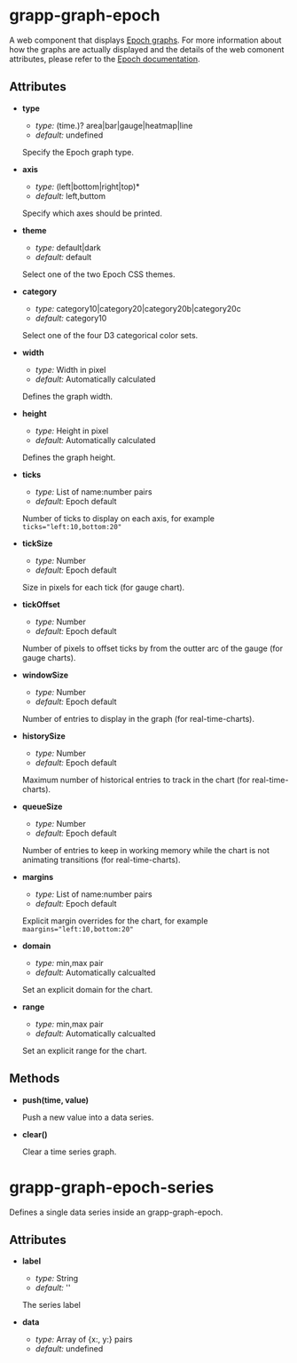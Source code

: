 grapp-graph-epoch
=================

A web component that displays [Epoch graphs](https://github.com/fastly/epoch).
For more information about how the graphs are actually displayed and the details of the
web comonent attributes, please refer to the [Epoch documentation](http://fastly.github.io/epoch/).


Attributes
----------

* **type**

  - *type:* (time.)? area|bar|gauge|heatmap|line
  - *default:* undefined

  Specify the Epoch graph type.

* **axis**

  - *type:* (left|bottom|right|top)*
  - *default:* left,buttom

  Specify which axes should be printed.

* **theme**

  - *type:* default|dark
  - *default:* default

  Select one of the two Epoch CSS themes.

* **category**

  - *type:* category10|category20|category20b|category20c
  - *default:* category10

  Select one of the four D3 categorical color sets.

* **width**

  - *type:* Width in pixel
  - *default:* Automatically calculated

  Defines the graph width.

* **height**

  - *type:* Height in pixel
  - *default:* Automatically calculated

  Defines the graph height.

* **ticks**

  - *type:* List of name:number pairs
  - *default:* Epoch default

  Number of ticks to display on each axis, for example `ticks="left:10,bottom:20"`

* **tickSize**

  - *type:* Number
  - *default:* Epoch default

  Size in pixels for each tick (for gauge chart).

* **tickOffset**

  - *type:* Number
  - *default:* Epoch default

  Number of pixels to offset ticks by from the outter arc of the gauge (for gauge charts).

* **windowSize**

  - *type:* Number
  - *default:* Epoch default

  Number of entries to display in the graph (for real-time-charts).

* **historySize**

  - *type:* Number
  - *default:* Epoch default

  Maximum number of historical entries to track in the chart (for real-time-charts).

* **queueSize**

  - *type:* Number
  - *default:* Epoch default

  Number of entries to keep in working memory while the chart is not animating transitions (for real-time-charts).

* **margins**

  - *type:* List of name:number pairs
  - *default:* Epoch default

  Explicit margin overrides for the chart, for example `maargins="left:10,bottom:20"`

* **domain**

  - *type:* min,max pair
  - *default:* Automatically calcualted

  Set an explicit domain for the chart.

* **range**

  - *type:* min,max pair
  - *default:* Automatically calcualted

  Set an explicit range for the chart.


Methods
-------

* **push(time, value)**

  Push a new value into a data series.

* **clear()**

  Clear a time series graph.


grapp-graph-epoch-series
========================

Defines a single data series inside an grapp-graph-epoch.

Attributes
----------

* **label**

  - *type:* String
  - *default:* ''

  The series label

* **data**

  - *type:* Array of {x:, y:} pairs
  - *default:* undefined
